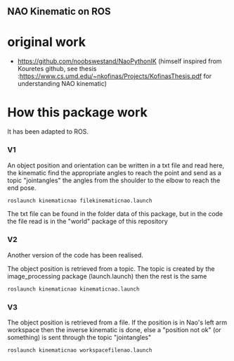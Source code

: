 ## NAO Kinematic on ROS

# original work
- https://github.com/noobswestand/NaoPythonIK
(himself inspired from Kouretes github, see thesis :https://www.cs.umd.edu/~nkofinas/Projects/KofinasThesis.pdf for understanding NAO kinematic)

# How this package work
It has been adapted to ROS.
 
 ### V1
 An object position and orientation can be written in a txt file and read here, 
 the kinematic find the appropriate angles to reach the point and send as a topic "jointangles" 
 the angles from the shoulder to the elbow to reach the end pose. 
```bash
roslaunch kinematicnao filekinematicnao.launch 
```
The txt file can be found in the folder data of this package, but in the code the file read is in the "world" 
package of this repository

### V2
Another version of the code has been realised. 

The object position is retrieved from a topic. 
The topic is created by the image_processing package (launch.launch)
then the rest is the same

```bash
roslaunch kinematicnao kinematicnao.launch 
```

### V3

The object position is retrieved from a file.
If the position is in Nao's left arm workspace then the inverse kinematic is done, else a "position not ok" (or something) is sent through the topic "jointangles"

```bash
roslaunch kinematicnao workspacefilenao.launch 
```

